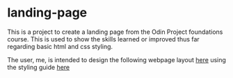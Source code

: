 # landing-page

This is a project to create a landing page from the Odin Project foundations course. This is used to show the skills learned or improved thus far regarding basic html and css styling. 

The user, me, is intended to design the following webpage layout [here](https://cdn.statically.io/gh/TheOdinProject/curriculum/81a5d553f4073e593d23a6ab00d50eef8620796d/foundations/html_css/project/imgs/01.png) using the styling guide [here](https://cdn.statically.io/gh/TheOdinProject/curriculum/81a5d553f4073e593d23a6ab00d50eef8620796d/foundations/html_css/project/imgs/02.png) 

